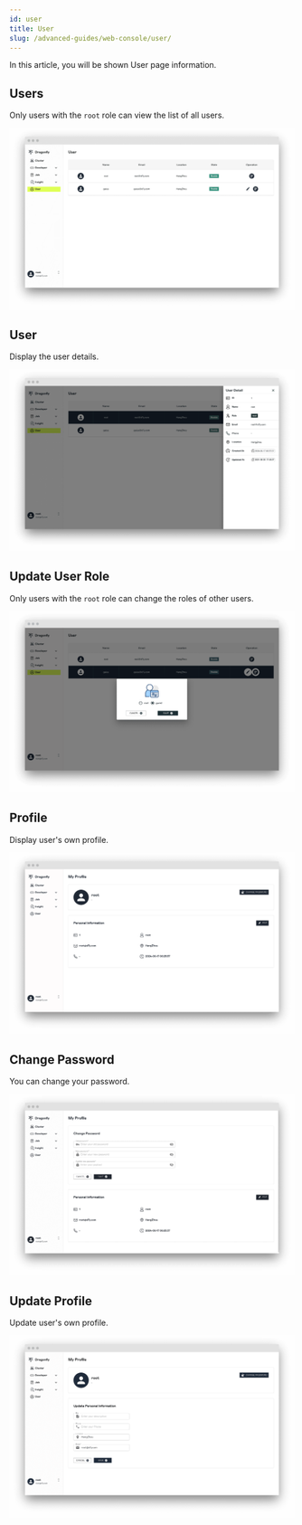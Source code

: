 ```yaml
---
id: user
title: User
slug: /advanced-guides/web-console/user/
---
```


In this article, you will be shown User page information.

## Users

Only users with the `root` role can view the list of all users.

![users](../../resource/advanced-guides/web-console/user/users.png)

## User

Display the user details.

![user](../../resource/advanced-guides/web-console/user/user.png)

## Update User Role

Only users with the `root` role can change the roles of other users.

![update-user-role](../../resource/advanced-guides/web-console/user/update-user-role.png)

## Profile

Display user's own profile.

![profile](../../resource/advanced-guides/web-console/user/profile.png)

## Change Password

You can change your password.

![change-password](../../resource/advanced-guides/web-console/user/change-password.png)

## Update Profile

Update user's own profile.

![update-profile](../../resource/advanced-guides/web-console/user/update-profile.png)
